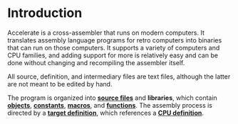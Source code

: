 # Introduction

Accelerate is a cross-assembler that runs on modern computers. It translates assembly language programs for retro computers into binaries that can run on those computers. It supports a variety of computers and CPU families, and adding support for more is relatively easy and can be done without changing and recompiling the assembler itself.

All source, definition, and intermediary files are text files, although the latter are not meant to be edited by hand.

The program is organized into [**source files**](../Reference/Assembler-Source-File.md) and **libraries**, which contain [**objects**](../Reference/Assembler-Source-File.md#objects), [**constants**](../Reference/Assembler-Source-File.md#constants), [**macros**](../Reference/Assembler-Source-File.md#macros), and [**functions**](../Reference/Assembler-Source-File.md#functions). The assembly process is directed by a  [**target definition**](../Reference/Target-Definition.md), which references a [**CPU definition**](../Reference/CPU-Definition.md). 
